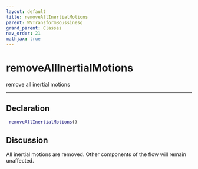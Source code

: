 ```yaml
---
layout: default
title: removeAllInertialMotions
parent: WVTransformBoussinesq
grand_parent: Classes
nav_order: 21
mathjax: true
---
```


#  removeAllInertialMotions

remove all inertial motions


---

## Declaration
```matlab
 removeAllInertialMotions()
```
## Discussion

  All inertial motions are removed. Other components of the flow will remain unaffected.
 
    
